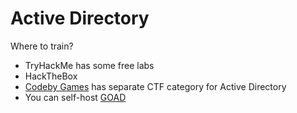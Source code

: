 # Active Directory

Where to train?

* TryHackMe has some free labs
* HackTheBox
* [Codeby Games](https://codeby.games) has separate CTF category for Active Directory
* You can self-host [GOAD](https://github.com/Orange-Cyberdefense/GOAD)
